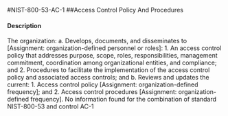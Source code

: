 #NIST-800-53-AC-1
##Access Control Policy And Procedures
#### Description
The organization:
  a.  Develops, documents, and disseminates to [Assignment: organization-defined personnel or roles]:
    1.  An access control policy that addresses purpose, scope, roles, responsibilities, management commitment, coordination among organizational entities, and compliance; and
    2.  Procedures to facilitate the implementation of the access control policy and associated access controls; and
  b.  Reviews and updates the current:
    1.  Access control policy [Assignment: organization-defined frequency]; and
    2.  Access control procedures [Assignment: organization-defined frequency].
No information found for the combination of standard NIST-800-53 and control AC-1
